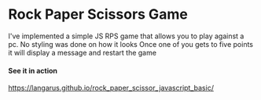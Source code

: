 # Rock Paper Scissors Game
I've implemented a simple JS RPS game that allows you to play against a pc. 
No styling was done on how it looks
Once one of you gets to five points it will display a message and restart the game

#### See it in action
https://langarus.github.io/rock_paper_scissor_javascript_basic/
